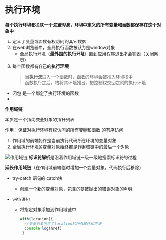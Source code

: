 # 执行环境
**每个执行环境都关联一个*变量对象*，环境中定义的所有变量和函数都保存在这个对象中**
1. 定义了变量或函数有权访问的其它数据
2. 在web浏览器中，全局执行函数被认为是window对象
   - 全局执行环境（**最外围的执行环境**）直到应用程序退出才会销毁（关闭网页）
3. 每个函数都有自己的**执行环境**
   >当**执行流**进入一个函数时，函数的环境会被推入环境栈中\
   >函数执行之后，栈将其环境推出，把控制权交回之前的执行环境

- 闭包 是一个绑定了执行环境的函数
- 
**作用域链**

本质是一个指向变量对象的指针列表

作用：保证对执行环境有权访问的所有变量和函数 的有序访问
1. 作用域的前端始终是当前执行代码所在环境的变量对象
2. 全局执行环境的变量对象始终都是作用域链中的最后一个对象

 ![作用域链](https://raw.githubusercontent.com/luobosiji/blog/master/resources/JavaScript/scopeChain.png)
**标识符解析**是沿着作用域链一级一级地搜索标识符的过程

**延长作用域链**（在作用域前端临时增加一个变量对象，代码执行后移除）
  - try-catch 语句的 catch块  
    - 创建一个新的变量对象，包含的是被抛出的错误对象的声明
    
  - with语句
    - 将指定对象添加到作用域链中
      ```javascript
      with(location){
        //变量对象包含了location的所有属性和方法
        console.log(href)
       }
      ```